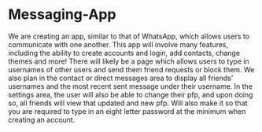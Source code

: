 # Messaging-App
We are creating an app, similar to that of WhatsApp, which allows users to communicate with one another. This app will involve many features, including the ability to create accounts and login, add contacts, change themes and more! There will likely be a page which allows users to type in usernames of other users and send them friend requests or block them. We also plan in the contact or direct messages area to display all friends’ usernames and the most recent sent message under their username. In the settings area, the user will also be able to change their pfp, and upon doing so, all friends will view that updated and new pfp. Will also make it so that you are required to type in an eight letter password at the minimum when creating an account.
